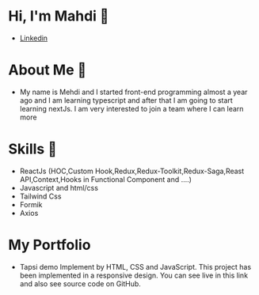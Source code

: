# Hi, I'm Mahdi 👋
- [Linkedin](https://www.linkedin.com/in/mahdibashirione/)

# About Me 🧐
- My name is Mehdi and I started front-end programming almost a year ago and I am learning typescript and after that I am going to start 
  learning nextJs.
  I am very interested to join a team where I can learn more

# Skills 💪
- ReactJs (HOC,Custom Hook,Redux,Redux-Toolkit,Redux-Saga,Reast API,Context,Hooks in Functional Component and ....)
- Javascript and html/css
- Tailwind Css
- Formik
- Axios

# My Portfolio
  - Tapsi demo
     Implement by HTML, CSS and JavaScript. This project has been implemented in a responsive design. You can see live in this link and 
     also see source code on GitHub.

